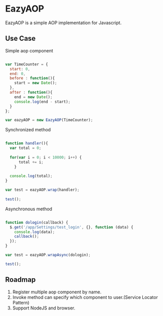 # EazyAOP

  EazyAOP is a simple AOP implementation for Javascript.
  
## Use Case
  Simple aop component 
  
```Javascript

var TimeCounter = {
  start: 0,
  end: 0,
  before : function(){
    start = new Date();
  },
  after : function(){
    end = new Date();
    console.log(end - start);
  }
};

var eazyAOP = new EazyAOP(TimeCounter);

```

Synchronized method 

```Javascript

function handler(){
  var total = 0;
				
  for(var i = 0; i < 10000; i++) {
	  total += i;
	}
					
  console.log(total);
}

var test = eazyAOP.wrap(handler);
			
test();

```

Asynchronous method 

```Javascript

function dologin(callback) {
  $.get('/app/Settings/test_login', {}, function (data) {
    console.log(data);
    callback();
  });
}

var test = eazyAOP.wrapAsync(dologin);

test();

```

## Roadmap
1. Register multiple aop component by name.
2. Invoke method can specify which component to user.(Service Locator Pattern)  
3. Support NodeJS and browser.
